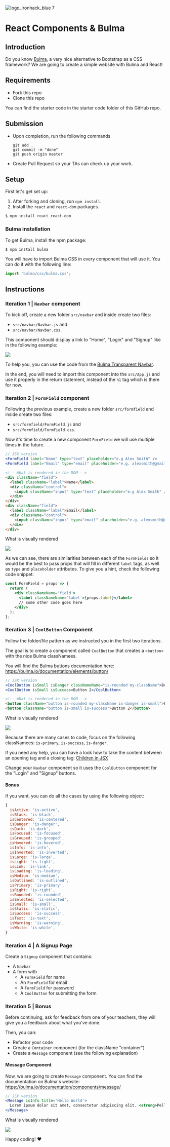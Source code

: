![logo_ironhack_blue 7](https://user-images.githubusercontent.com/23629340/40541063-a07a0a8a-601a-11e8-91b5-2f13e4e6b441.png)

# React Components & Bulma

## Introduction

Do you know [Bulma](https://bulma.io), a very nice alternative to Bootstrap as a CSS framework? We are going to create a simple website with Bulma and React!

## Requirements

- Fork this repo
- Clone this repo

You can find the starter code in the starter code folder of this GitHub repo.

## Submission

- Upon completion, run the following commands

  ```
  git add .
  git commit -m "done"
  git push origin master
  ```

- Create Pull Request so your TAs can check up your work.

## Setup

First let's get set up:

1. After forking and cloning, run `npm install`.
2. Install the `react` and `react-dom` packages.

```bash
$ npm install react react-dom
```

### Bulma installation

To get Bulma, install the npm package:

```
$ npm install bulma
```

You will have to import Bulma CSS in every component that will use it. You can do it with the following line:

```javascript
import 'bulma/css/bulma.css';
```

## Instructions

### Iteration 1 | `Navbar` component

To kick off, create a new folder `src/navbar` and inside create two files:

- `src/navbar/Navbar.js` and
- `src/navbar/Navbar.css`.

This component should display a link to "Home", "Login" and "Signup" like in the following example:

![](https://i.imgur.com/dMaNMeM.png)

To help you, you can use the code from the [Bulma Transparent Navbar](https://bulma.io/documentation/components/navbar/#transparent-navbar).

In the end, you will need to import this component into the `src/App.js` and use it properly in the return statement, instead of the `h1` tag which is there for now.

### Iteration 2 | `FormField` component

Following the previous example, create a new folder `src/formfield` and inside create two files:

- `src/formfield/FormField.js` and
- `src/formfield/FormField.css`.

Now it's time to create a new component `FormField` we will use multiple times in the future.

```jsx
// JSX version
<FormField label="Name" type="text" placeholder="e.g Alex Smith" />
<FormField label="Email" type="email" placeholder="e.g. alexsmith@gmail.com" />
```

```html
<!-- What is rendered in the DOM -->
<div className="field">
  <label className="label">Name</label>
  <div className="control">
    <input className="input" type="text" placeholder="e.g Alex Smith" />
  </div>
</div>
<div className="field">
  <label className="label">Email</label>
  <div className="control">
    <input className="input" type="email" placeholder="e.g. alexsmith@gmail.com" />
  </div>
</div>
```

What is visually rendered

![](https://i.imgur.com/8sKyKxI.png)

As we can see, there are similarities between each of the `FormFields` so it would be the best to pass props that will fill in different `label` tags, as well as `type` and `placeholder` attributes. To give you a hint, check the following code snippet:

```jsx
const FormField = props => {
  return (
    <div classNameName='field'>
      <label classNameName='label'>{props.label}</label>
      // some other code goes here
    </div>
  );
};
```

### Iteration 3 | `CoolButton` Component

Follow the folder/file pattern as we instructed you in the first two iterations.

The goal is to create a component called `CoolButton` that creates a `<button>` with the nice Bulma classNamees.

You will find the Bulma buttons documentation here: https://bulma.io/documentation/elements/button/

```jsx
// JSX version
<CoolButton isSmall isDanger classNameName="is-rounded my-className">Button 1</CoolButton>
<CoolButton isSmall isSuccess>Button 2</CoolButton>
```

```html
<!-- What is rendered in the DOM -->
<button className="button is-rounded my-className is-danger is-small">Button 1</button>
<button className="button is-small is-success">Button 2</button>
```

What is visually rendered

![](https://i.imgur.com/qrfQG18.png)

Because there are many cases to code, focus on the following classNamees: `is-primary`, `is-success`, `is-danger`.

If you need any help, you can have a look how to take the content between an opening tag and a closing tag: [Children in JSX](https://reactjs.org/docs/jsx-in-depth.html#children-in-jsx)

Change your `Navbar` component so it uses the `CoolButton` component for the "Login" and "Signup" buttons.

#### Bonus

If you want, you can do all the cases by using the following object:

```javascript
{
  isActive: 'is-active',
  isBlack: 'is-black',
  isCentered: 'is-centered',
  isDanger: 'is-danger',
  isDark: 'is-dark',
  isFocused: 'is-focused',
  isGrouped: 'is-grouped',
  isHovered: 'is-hovered',
  isInfo: 'is-info',
  isInverted: 'is-inverted',
  isLarge: 'is-large',
  isLight: 'is-light',
  isLink: 'is-link',
  isLoading: 'is-loading',
  isMedium: 'is-medium',
  isOutlined: 'is-outlined',
  isPrimary: 'is-primary',
  isRight: 'is-right',
  isRounded: 'is-rounded',
  isSelected: 'is-selected',
  isSmall: 'is-small',
  isStatic: 'is-static',
  isSuccess: 'is-success',
  isText: 'is-text',
  isWarning: 'is-warning',
  isWhite: 'is-white',
}
```

### Iteration 4 | A Signup Page

Create a `Signup` component that contains:

- A `Navbar`
- A form with
  - A `FormField` for name
  - An `FormField` for email
  - A `FormField` for password
  - A `CoolButton` for submitting the form

### Iteration 5 | Bonus

Before continuing, ask for feedback from one of your teachers, they will give you a feedback about what you've done.

Then, you can:

- Refactor your code
- Create a `Container` component (for the className "container")
- Create a `Message` component (see the following explanation)

#### Message Component

Now, we are going to create `Message` component. You can find the documentation on Bulma's website: https://bulma.io/documentation/components/message/

```jsx
// JSX version
<Message isInfo title='Hello World'>
  Lorem ipsum dolor sit amet, consectetur adipiscing elit. <strong>Pellentesque risus mi</strong>.
</Message>
```

What is visually rendered

![](https://i.imgur.com/qmD2Nkb.png)

Happy coding! :heart:
